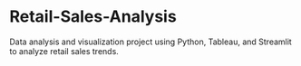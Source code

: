# Retail-Sales-Analysis
Data analysis and visualization project using Python, Tableau, and Streamlit to analyze retail sales trends.
